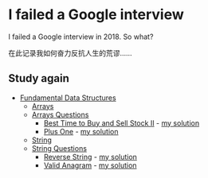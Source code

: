 # I failed a Google interview
I failed a Google interview in 2018. So what?

在此记录我如何奋力反抗人生的荒谬……

## Study again

- [Fundamental Data Structures](fundamental-data-structures)
    - [Arrays](fundamental-data-structures/array/arrays.md)
    - [Arrays Questions](fundamental-data-structures/array/questions)
        - [Best Time to Buy and Sell Stock II](https://leetcode.com/problems/best-time-to-buy-and-sell-stock-ii/) - [my solution](fundamental-data-structures/array/questions/stocksell)
        - [Plus One](https://leetcode.com/problems/plus-one/) - [my solution](fundamental-data-structures/array/questions/plusone)
    - [String](fundamental-data-structures/string/string.md)
    - [String Questions](fundamental-data-structures/string/questions)
        - [Reverse String](https://leetcode.com/problems/reverse-string/) - [my solution](fundamental-data-structures/string/questions/reversestring)
        - [Valid Anagram](https://leetcode.com/problems/valid-anagram/) - [my solution](fundamental-data-structures/string/questions/anagram)
